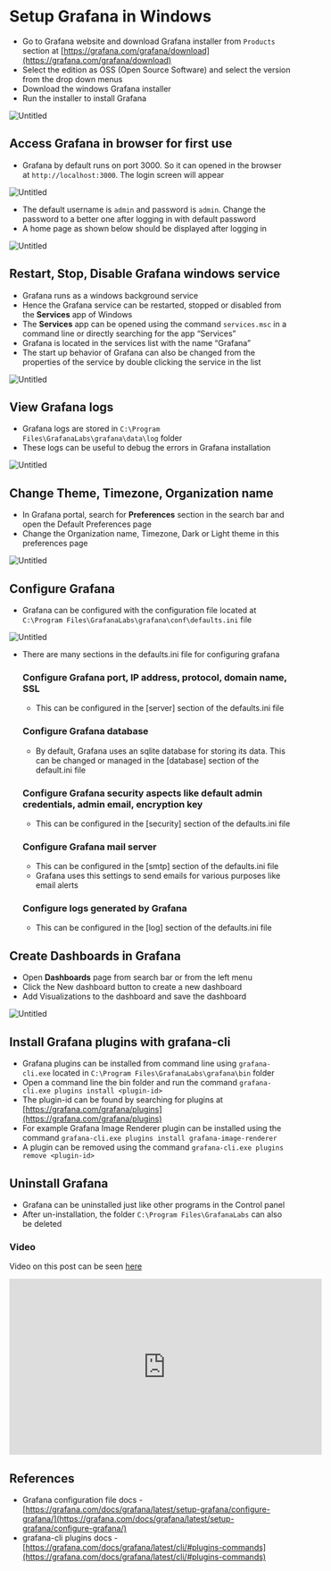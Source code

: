 # Setup Grafana in Windows

-   Go to Grafana website and download Grafana installer from `Products` section at [https://grafana.com/grafana/download](https://grafana.com/grafana/download)
-   Select the edition as OSS (Open Source Software) and select the version from the drop down menus
-   Download the windows Grafana installer
-   Run the installer to install Grafana

![Untitled](https://github.com/nagasudhirpulla/taming_python/blob/master/blog/skills/assets/img/Grafana%20install%20wizard%20snap.png?raw=true)

## Access Grafana in browser for first use

-   Grafana by default runs on port 3000. So it can opened in the browser at `http://localhost:3000`. The login screen will appear

![Untitled](https://github.com/nagasudhirpulla/taming_python/blob/master/blog/skills/assets/img/Grafana%20login%20page.png?raw=true)

-   The default username is `admin` and password is `admin`. Change the password to a better one after logging in with default password
-   A home page as shown below should be displayed after logging in

![Untitled](https://github.com/nagasudhirpulla/taming_python/blob/master/blog/skills/assets/img/Grafana%20home%20page.png?raw=true)

## Restart, Stop, Disable Grafana windows service

-   Grafana runs as a windows background service
-   Hence the Grafana service can be restarted, stopped or disabled from the **Services** app of Windows
-   The **Services** app can be opened using the command `services.msc` in a command line or directly searching for the app “Services”
-   Grafana is located in the services list with the name “Grafana”
-   The start up behavior of Grafana can also be changed from the properties of the service by double clicking the service in the list

![Untitled](https://github.com/nagasudhirpulla/taming_python/blob/master/blog/skills/assets/img/Grafana%20windows%20service.png?raw=true)

## View Grafana logs

-   Grafana logs are stored in `C:\Program Files\GrafanaLabs\grafana\data\log` folder
-   These logs can be useful to debug the errors in Grafana installation

![Untitled](https://github.com/nagasudhirpulla/taming_python/blob/master/blog/skills/assets/img/Grafana%20log%20file.png?raw=true)

## Change Theme, Timezone, Organization name

-   In Grafana portal, search for **Preferences** section in the search bar and open the Default Preferences page
-   Change the Organization name, Timezone, Dark or Light theme in this preferences page

![Untitled](https://github.com/nagasudhirpulla/taming_python/blob/master/blog/skills/assets/img/Grafana%20preferences%20page.png?raw=true)

## Configure Grafana

-   Grafana can be configured with the configuration file located at `C:\Program Files\GrafanaLabs\grafana\conf\defaults.ini` file

![Untitled](https://github.com/nagasudhirpulla/taming_python/blob/master/blog/skills/assets/img/Grafana%20configuration%20file.png?raw=true)

-   There are many sections in the defaults.ini file for configuring grafana
    
    ### Configure Grafana port, IP address, protocol, domain name, SSL
    
    -   This can be configured in the [server] section of the defaults.ini file
    
    ### Configure Grafana database
    
    -   By default, Grafana uses an sqlite database for storing its data. This can be changed or managed in the [database] section of the default.ini file
    
    ### Configure Grafana security aspects like default admin credentials, admin email, encryption key
    
    -   This can be configured in the [security] section of the defaults.ini file
    
    ### Configure Grafana mail server
    
    -   This can be configured in the [smtp] section of the defaults.ini file
    -   Grafana uses this settings to send emails for various purposes like email alerts
    
    ### Configure logs generated by Grafana
    
    -   This can be configured in the [log] section of the defaults.ini file

## Create Dashboards in Grafana

-   Open **Dashboards** page from search bar or from the left menu
-   Click the New dashboard button to create a new dashboard
-   Add Visualizations to the dashboard and save the dashboard

![Untitled](https://github.com/nagasudhirpulla/taming_python/blob/master/blog/skills/assets/img/Grafana%20dashboards%20page.png?raw=true)

## Install Grafana plugins with grafana-cli

-   Grafana plugins can be installed from command line using `grafana-cli.exe` located in `C:\Program Files\GrafanaLabs\grafana\bin` folder
-   Open a command line the bin folder and run the command `grafana-cli.exe plugins install <plugin-id>`
-   The plugin-id can be found by searching for plugins at [https://grafana.com/grafana/plugins](https://grafana.com/grafana/plugins)
-   For example Grafana Image Renderer plugin can be installed using the command `grafana-cli.exe plugins install grafana-image-renderer`
-   A plugin can be removed using the command `grafana-cli.exe plugins remove <plugin-id>`

## Uninstall Grafana

-   Grafana can be uninstalled just like other programs in the Control panel
-   After un-installation, the folder `C:\Program Files\GrafanaLabs` can also be deleted

### Video
Video on this post can be seen [here](https://youtu.be/toTCBapaTwg?si=-BevFS6SPP5hJWLO)

<iframe width="560" height="315" src="https://www.youtube.com/embed/toTCBapaTwg?si=-BevFS6SPP5hJWLO" title="YouTube video player" frameborder="0" allow="accelerometer; autoplay; clipboard-write; encrypted-media; gyroscope; picture-in-picture; web-share" allowfullscreen></iframe>

## References

-   Grafana configuration file docs - [https://grafana.com/docs/grafana/latest/setup-grafana/configure-grafana/](https://grafana.com/docs/grafana/latest/setup-grafana/configure-grafana/)
-   grafana-cli plugins docs - [https://grafana.com/docs/grafana/latest/cli/#plugins-commands](https://grafana.com/docs/grafana/latest/cli/#plugins-commands)

<!--stackedit_data:
eyJoaXN0b3J5IjpbMTc2MjYzMzAxMCwyMTM4NzY4MzUzLDQyMz
Q3ODMzOV19
-->
